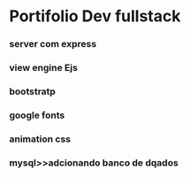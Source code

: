 # Portifolio Dev fullstack

### server com express
### view engine Ejs
### bootstratp
### google fonts
### animation css
### mysql>>adcionando banco de dqados

